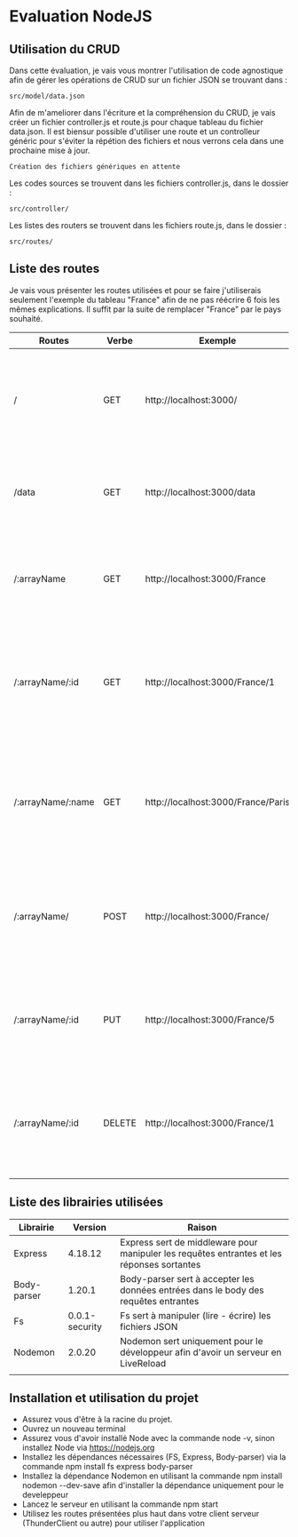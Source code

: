 Evaluation NodeJS
================================================
## Utilisation du CRUD

Dans cette évaluation, je vais vous montrer l'utilisation de code agnostique afin de gérer les opérations de CRUD sur un fichier JSON se trouvant dans :
```
src/model/data.json
```
Afin de m'ameliorer dans l'écriture et la compréhension du CRUD, je vais créer un fichier controller.js et route.js pour chaque tableau du fichier data.json.
Il est biensur possible d'utiliser une route et un controlleur généric pour s'éviter la répétion des fichiers et nous verrons cela dans une prochaine mise à jour.
```
Création des fichiers génériques en attente
```

Les codes sources se trouvent dans les fichiers controller.js, dans le dossier :
```
src/controller/
```

Les listes des routers se trouvent dans les fichiers route.js, dans le dossier :
```
src/routes/
```

## Liste des routes

Je vais vous présenter les routes utilisées et pour se faire j'utiliserais seulement l'exemple du tableau "France" afin de ne pas réécrire 6 fois les mêmes explications. 
Il suffit par la suite de remplacer "France" par le pays souhaité.

| Routes | Verbe | Exemple | Description |
| --- | --- | --- | --- |
| / | GET | http://localhost:3000/ | C'est une route par défaut qui permet de s'assurer que le serveur fonctionne normalement |
| /data | GET | http://localhost:3000/data | C'est une route qui permet d'afficher le contenu du fichier data.json |
| /:arrayName | GET | http://localhost:3000/France | C'est une route qui permet de récupérer le contenu d'un tableau dans le fichier data.json
| /:arrayName/:id | GET | http://localhost:3000/France/1 | C'est une route qui permet de récupérer une entrée dans un tableau par son ID dans le fichier data.json |
| /:arrayName/:name | GET | http://localhost:3000/France/Paris | C'est une route qui permet de récupérer une entrée dans un tableau par son nom dans le fichier data.json |
| /:arrayName/ | POST | http://localhost:3000/France/ | C'est une route qui permet de créer une entrée dans un tableau dans le fichier data.json |
| /:arrayName/:id | PUT | http://localhost:3000/France/5 | C'est une route qui permet de mettre à jour une entrée dans un tableau dans le fichier data.json |
| /:arrayName/:id | DELETE | http://localhost:3000/France/1 | C'est une route qui permet de supprimer une entrée dans un tableau dans le fichier data.json |
| | | |

## Liste des librairies utilisées

| Librairie | Version | Raison |
| --- | --- | --- |
| Express | 4.18.12 |  Express sert de middleware pour manipuler les requêtes entrantes et les réponses sortantes |
| Body-parser | 1.20.1 |  Body-parser sert à accepter les données entrées dans le body des requêtes entrantes |
| Fs | 0.0.1-security | Fs sert à manipuler (lire - écrire) les fichiers JSON |
| Nodemon | 2.0.20 | Nodemon sert uniquement pour le développeur afin d'avoir un serveur en LiveReload |
| | | |

## Installation et utilisation du projet

* Assurez vous d'être à la racine du projet. 
* Ouvrez un nouveau terminal
* Assurez vous d'avoir installé Node avec la commande node -v, sinon installez Node via  https://nodejs.org
* Installez les dépendances nécessaires (FS, Express, Body-parser) via la commande npm install fs express body-parser
* Installez la dépendance Nodemon en utilisant la commande npm install nodemon --dev-save afin d'installer la dépendance uniquement pour le develeppeur
* Lancez le serveur en utilisant la commande npm start
* Utilisez les routes présentées plus haut dans votre client serveur (ThunderClient ou autre) pour utiliser l'application


